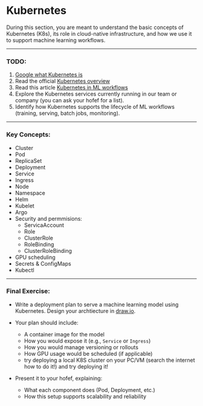 # Kubernetes

During this section, you are meant to understand the basic concepts of Kubernetes (K8s), its role in cloud-native infrastructure, and how we use it to support machine learning workflows.

---

### TODO:

1. [Google what Kubernetes is](https://letmegooglethat.com/?q=what+is+kubernetes)
2. Read the official [Kubernetes overview](https://kubernetes.io/docs/concepts/overview/what-is-kubernetes/)
3. Read this article [Kubernetes in ML workflows](https://towardsdatascience.com/kubernetes-for-machine-learning-deployments-c24c988d72f4)
4. Explore the Kubernetes services currently running in our team or company (you can ask your hofef for a list).
5. Identify how Kubernetes supports the lifecycle of ML workflows (training, serving, batch jobs, monitoring).

---

### Key Concepts:

- Cluster  
- Pod 
- ReplicaSet 
- Deployment  
- Service
- Ingress  
- Node  
- Namespace  
- Helm  
- Kubelet  
- Argo   
- Security and permmisions: 
    - ServicaAccount
    - Role
    - ClusterRole
    - RoleBinding
    - ClusterRoleBinding
- GPU scheduling  
- Secrets & ConfigMaps
- Kubectl  

---

### Final Exercise:

- Write a deployment plan to serve a machine learning model using Kubernetes. Design your archtiecture in [draw.io](https://draw.io).  
- Your plan should include:
  - A container image for the model
  - How you would expose it (e.g., `Service` or `Ingress`)
  - How you would manage versioning or rollouts
  - How GPU usage would be scheduled (if applicable)
  - try deploying a local K8S cluster on your PC/VM (search the internet how to do it!) and try deploying it!

- Present it to your hofef, explaining:
  - What each component does (Pod, Deployment, etc.)
  - How this setup supports scalability and reliability
